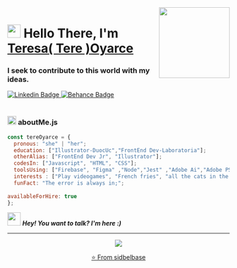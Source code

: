 <img align="right" src="https://media.giphy.com/media/9AI3FgYKaD5H72MYIU/giphy.gif" height="160px" width="auto">

<h1 align="left"><img src="https://media.giphy.com/media/3Z15tYnDbS0HNLg5ER/giphy.gif" width="30px"><strong> Hello There, I'm <a href="https://sidbelbase.me">Teresa( Tere )Oyarce</a></strong>
</h1>

<h3 align="left"><strong>
I seek to contribute to this world with my ideas.</strong></h3>

<a target="_blank" href="https://www.linkedin.com/in/teresa-oyarce-palma">
<img src="https://img.shields.io/badge/LinkedIn-blue?style=flat-square&logo=linkedin&labelColor=blue" alt="Linkedin Badge">
</a>
<a target="_blank" href="https://behance.net/teresaoyarce/">
<img src="https://img.shields.io/badge/Behance-black?style=flat-square&logo=behance&labelColor=black" alt="Behance Badge">
</a>
<br>

<br>

###  <img src="https://media.giphy.com/media/ln7z2eWriiQAllfVcn/giphy.gif" height="20"> **aboutMe.js**

```javascript
const tereOyarce = {
  pronous: "she" | "her";
  education: ["Illustrator-DuocUc","FrontEnd Dev-Laboratoria"];
  otherAlias: ["FrontEnd Dev Jr", "Illustrator"];
  codesIn: ["Javascript", "HTML", "CSS"];
  toolsUsing: ["Firebase", "Figma" ,"Node","Jest" ,"Adobe Ai","Adobe PS"],
  interests : ["Play videogames", "French fries", "all the cats in the world","C.Tangana"]; 
  funFact: "The error is always in;";
 
availableForHire: true
};
```
   


<img src="https://media.giphy.com/media/RhwkGhrlj3NVSOxWSN/giphy.gif" height="30"> <em><b>Hey! You want to talk? I'm here :)  </b> </em>




     
       
         
           
***  
  

<p align="center">
  <img  src="https://user-images.githubusercontent.com/83033055/125714495-e9d41a8a-8015-4043-b8d6-308fda994222.png">
</p>

  
    
    
  <p align="center"><a href="https://github.com/sidbelbase">⭐️ From sidbelbase</a></p>

